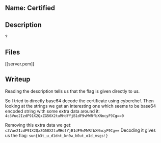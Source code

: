 ## Name: Certified

## Description
?
## Files
[[server.pem]]

## Writeup
Reading the description tells us that the flag is given directly to us.

So I tried to directly base64 decode the certificate using cyberchef. Then looking at the strings we get an interesting one which seems to be base64 encoded string with some extra data around it:
`4c3Vue2IzdF91X2QxZG50X2tuMHdfYjB1dF9vMWRfbXNncyF9Cg==0`

Removing this extra data we get: `c3Vue2IzdF91X2QxZG50X2tuMHdfYjB1dF9vMWRfbXNncyF9Cg==`
Decoding it gives us the flag:
`sun{b3t_u_d1dnt_kn0w_b0ut_o1d_msgs!}`



